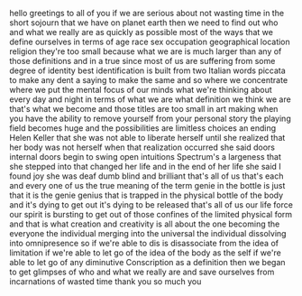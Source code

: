 
hello greetings to all of you if we are
serious about not wasting time in the
short sojourn that we have on planet
earth then we need to find out who and
what we really are as quickly as
possible most of the ways that we define
ourselves in terms of age race sex
occupation geographical location
religion they&#39;re too small because what
we are is much larger than any of those
definitions and in a true since most of
us are suffering from some degree of
identity best identification is built
from two Italian words piccata to make
any dent a saying to make the same and
so where we concentrate where we put the
mental focus of our minds what we&#39;re
thinking about every day and night in
terms of what we are what definition we
think we are that&#39;s what we become and
those titles are too small in art making
when you have the ability to remove
yourself from your personal story the
playing field becomes huge and the
possibilities are limitless choices an
ending Helen Keller
that she was not able to liberate
herself until she realized that her body
was not herself when that realization
occurred
she said doors internal doors begin to
swing open intuitions Spectrum&#39;s
a largeness that she stepped into that
changed her life and in the end of her
life she said I found joy she was deaf
dumb blind and brilliant that&#39;s all of
us that&#39;s each and every one of us the
true meaning of the term genie in the
bottle is just that it is the genie
genius that is trapped in the physical
bottle of the body and it&#39;s dying to get
out it&#39;s dying to be released that&#39;s all
of us
our life force our spirit is bursting to
get out of those confines of the limited
physical form and that is what creation
and creativity is all about the one
becoming the everyone the individual
merging into the universal the
individual dissolving into omnipresence
so if we&#39;re able to dis is disassociate
from the idea of limitation if we&#39;re
able to let go of the idea of the body
as the self if we&#39;re able to let go of
any diminutive Conscription as a
definition then we began to get glimpses
of who and what we really are and save
ourselves from incarnations of wasted
time thank you so much
you
